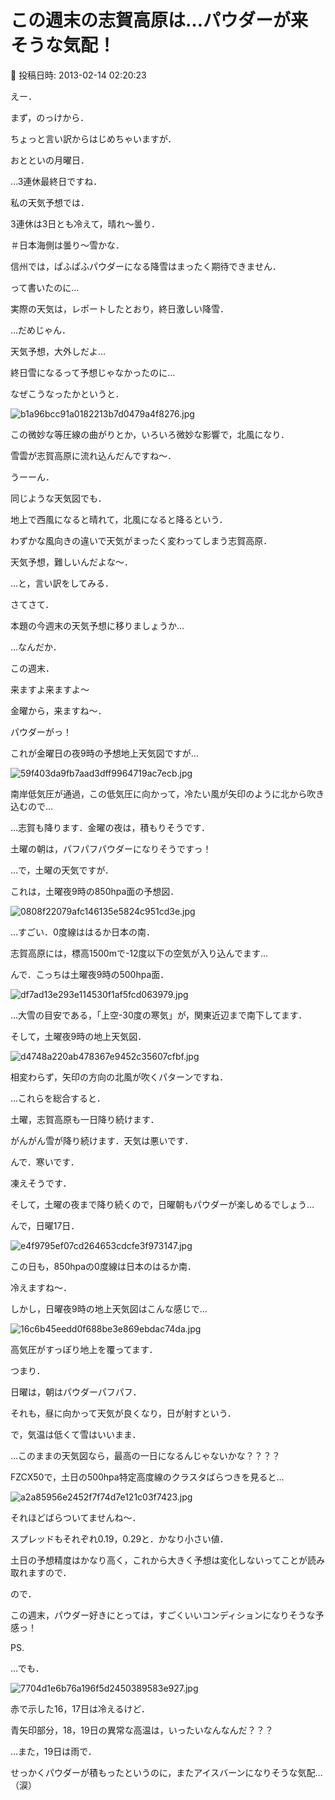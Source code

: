 # この週末の志賀高原は…パウダーが来そうな気配！

📅 投稿日時: 2013-02-14 02:20:23

えー．


まず，のっけから．


ちょっと言い訳からはじめちゃいますが．





おとといの月曜日．


…3連休最終日ですね．


私の天気予想では．


3連休は3日とも冷えて，晴れ～曇り．


＃日本海側は曇り～雪かな．


信州では，ぱふぱふパウダーになる降雪はまったく期待できません．


って書いたのに…





実際の天気は，レポートしたとおり，終日激しい降雪．


…だめじゃん．


天気予想，大外しだよ…





終日雪になるって予想じゃなかったのに…


なぜこうなったかというと．




![b1a96bcc91a0182213b7d0479a4f8276.jpg](images/b1a96bcc91a0182213b7d0479a4f8276.jpg)




この微妙な等圧線の曲がりとか，いろいろ微妙な影響で，北風になり．


雪雲が志賀高原に流れ込んだんですね～．





うーーん．


同じような天気図でも．


地上で西風になると晴れて，北風になると降るという．


わずかな風向きの違いで天気がまったく変わってしまう志賀高原．


天気予想，難しいんだよな～．





…と，言い訳をしてみる．





さてさて．


本題の今週末の天気予想に移りましょうか…





…なんだか．


この週末．





来ますよ来ますよ～


金曜から，来ますね～．


パウダーがっ！





これが金曜日の夜9時の予想地上天気図ですが…




![59f403da9fb7aad3dff9964719ac7ecb.jpg](images/59f403da9fb7aad3dff9964719ac7ecb.jpg)




南岸低気圧が通過，この低気圧に向かって，冷たい風が矢印のように北から吹き込むので…


…志賀も降ります．金曜の夜は，積もりそうです．


土曜の朝は，パフパフパウダーになりそうですっ！





…で，土曜の天気ですが．


これは，土曜夜9時の850hpa面の予想図．




![0808f22079afc146135e5824c951cd3e.jpg](images/0808f22079afc146135e5824c951cd3e.jpg)




…すごい．0度線ははるか日本の南．


志賀高原には，標高1500mで-12度以下の空気が入り込んでます…





んで．こっちは土曜夜9時の500hpa面．




![df7ad13e293e114530f1af5fcd063979.jpg](images/df7ad13e293e114530f1af5fcd063979.jpg)




…大雪の目安である，「上空-30度の寒気」が，関東近辺まで南下してます．





そして，土曜夜9時の地上天気図．




![d4748a220ab478367e9452c35607cfbf.jpg](images/d4748a220ab478367e9452c35607cfbf.jpg)




相変わらず，矢印の方向の北風が吹くパターンですね．





…これらを総合すると．


土曜，志賀高原も一日降り続けます．


がんがん雪が降り続けます．天気は悪いです．


んで．寒いです．


凍えそうです．





そして，土曜の夜まで降り続くので，日曜朝もパウダーが楽しめるでしょう…





んで，日曜17日．




![e4f9795ef07cd264653cdcfe3f973147.jpg](images/e4f9795ef07cd264653cdcfe3f973147.jpg)




この日も，850hpaの0度線は日本のはるか南．


冷えますね～．





しかし，日曜夜9時の地上天気図はこんな感じで…




![16c6b45eedd0f688be3e869ebdac74da.jpg](images/16c6b45eedd0f688be3e869ebdac74da.jpg)




高気圧がすっぽり地上を覆ってます．





つまり．


日曜は，朝はパウダーパフパフ．


それも，昼に向かって天気が良くなり，日が射すという．


で，気温は低くて雪はいいまま．


…このままの天気図なら，最高の一日になるんじゃないかな？？？？





FZCX50で，土日の500hpa特定高度線のクラスタばらつきを見ると…




![a2a85956e2452f7f74d7e121c03f7423.jpg](images/a2a85956e2452f7f74d7e121c03f7423.jpg)




それほどばらついてませんね～．


スプレッドもそれぞれ0.19，0.29と．かなり小さい値．


土日の予想精度はかなり高く，これから大きく予想は変化しないってことが読み取れますので．





ので．


この週末，パウダー好きにとっては，すごくいいコンディションになりそうな予感っ！





PS.


…でも．




![7704d1e6b76a196f5d2450389583e927.jpg](images/7704d1e6b76a196f5d2450389583e927.jpg)




赤で示した16，17日は冷えるけど．


青矢印部分，18，19日の異常な高温は，いったいなんなんだ？？？


…また，19日は雨で．


せっかくパウダーが積もったというのに，またアイスバーンになりそうな気配…（涙）
